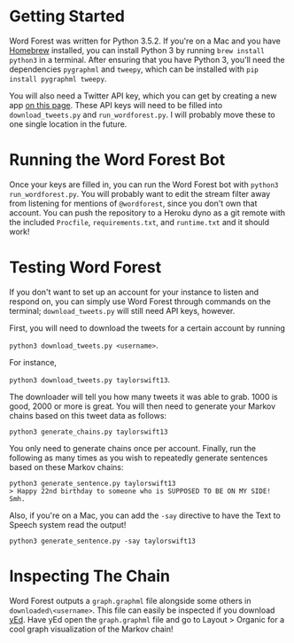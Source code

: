 # Getting Started 

Word Forest was written for Python 3.5.2. If you're on a Mac and you have [Homebrew](http://brew.sh/) installed, you can install Python 3 by running `brew install python3` in a terminal. After ensuring that you have Python 3, you'll need the dependencies `pygraphml` and `tweepy`, which can be installed with `pip install pygraphml tweepy`. 

You will also need a Twitter API key, which you can get by creating a new app [on this page](https://apps.twitter.com/). These API keys will need to be filled into `download_tweets.py` and `run_wordforest.py`. I will probably move these to one single location in the future.

# Running the Word Forest Bot

Once your keys are filled in, you can run the Word Forest bot with `python3 run_wordforest.py`. You will probably want to edit the stream filter away from listening for mentions of `@wordforest`, since you don't own that account. You can push the repository to a Heroku dyno as a git remote with the included `Procfile`, `requirements.txt`, and `runtime.txt` and it should work!

# Testing Word Forest

If you don't want to set up an account for your instance to listen and respond on, you can simply use Word Forest through commands on the terminal; `download_tweets.py` will still need API keys, however.

First, you will need to download the tweets for a certain account by running 

`python3 download_tweets.py <username>`. 

For instance, 

`python3 download_tweets.py taylorswift13`.

The downloader will tell you how many tweets it was able to grab. 1000 is good, 2000 or more is great. You will then need to generate your Markov chains based on this tweet data as follows:

`python3 generate_chains.py taylorswift13`

You only need to generate chains once per account. Finally, run the following as many times as you wish to repeatedly generate sentences based on these Markov chains:

	python3 generate_sentence.py taylorswift13
	> Happy 22nd birthday to someone who is SUPPOSED TO BE ON MY SIDE! Smh.

Also, if you're on a Mac, you can add the `-say` directive to have the Text to Speech system read the output!

`python3 generate_sentence.py -say taylorswift13`

# Inspecting The Chain

Word Forest outputs a `graph.graphml` file alongside some others in `downloaded\<username>`. This file can easily be inspected if you download [yEd](https://www.yworks.com/products/yed). Have yEd open the `graph.graphml` file and go to Layout > Organic for a cool graph visualization of the Markov chain!
